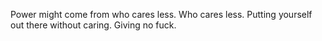 
Power might come from who cares less. Who cares less. Putting yourself out there without caring. Giving no fuck.